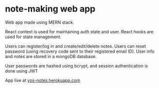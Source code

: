 # note-making web app

Web app made using MERN stack.

React context is used for maintaining auth state and user.
React hooks are used for state management.

Users can register/log in and create/edit/delete notes.
Users can reset password (using recovery code sent to their registered email ID).
User info and notes are stored in a mongoDB database.

User passwords are hashed using bcrypt, and session authentication is done using JWT

App live at [yos-notes.herokuapp.com](https://yos-notes.herokuapp.com/)
